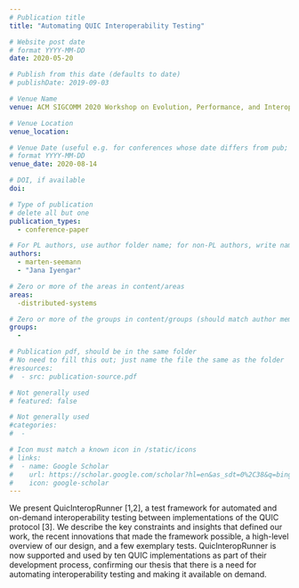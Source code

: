 ```yaml
---
# Publication title
title: "Automating QUIC Interoperability Testing"

# Website post date
# format YYYY-MM-DD
date: 2020-05-20

# Publish from this date (defaults to date)
# publishDate: 2019-09-03

# Venue Name
venue: ACM SIGCOMM 2020 Workshop on Evolution, Performance, and Interoperability of QUIC (to appear)

# Venue Location
venue_location:

# Venue Date (useful e.g. for conferences whose date differs from pub; defaults to date)
# format YYYY-MM-DD
venue_date: 2020-08-14

# DOI, if available
doi:

# Type of publication
# delete all but one
publication_types:
  - conference-paper

# For PL authors, use author folder name; for non-PL authors, write name as in paper within ""
authors:
  - marten-seemann
  - "Jana Iyengar"

# Zero or more of the areas in content/areas
areas:
  -distributed-systems

# Zero or more of the groups in content/groups (should match author membership)
groups:
  -

# Publication pdf, should be in the same folder
# No need to fill this out; just name the file the same as the folder
#resources:
#  - src: publication-source.pdf

# Not generally used
# featured: false

# Not generally used
#categories:
#  -

# Icon must match a known icon in /static/icons
# links:
#  - name: Google Scholar
#    url: https://scholar.google.com/scholar?hl=en&as_sdt=0%2C38&q=bing&btnG=
#    icon: google-scholar
---
```


We present QuicInteropRunner [1,2], a test framework for automated and on-demand interoperability testing between implementations of the QUIC protocol [3]. We describe the key constraints and insights that defined our work, the recent innovations that made the framework possible, a high-level overview of our design, and a few exemplary tests. QuicInteropRunner is now supported and used by ten QUIC implementations as part of their development process, confirming our thesis that there is a need for automating interoperability testing and making it available on demand.
